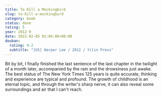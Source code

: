 ```yaml
---
title: To Kill a Mockingbird
slug: to-kill-a-mockingbird
category: book
status: done
rating: 5
year: 2012-9
date: 2022-02-05 02:04:06+08:00
douban:
  rating: 9.2
  subtitle: "[US] Harper Lee / 2012 / Yilin Press"
---
```


Bit by bit, I finally finished the last sentence of the last chapter in the twilight of a month later, accompanied by the rain and the drowsiness just awake. The best status of The New York Times 125 years is quite accurate, thinking and experience are typical and profound. The growth of childhood is an eternal topic, and through the writer's sharp nerve, it can also reveal some surroundings and air that I can't reach.
